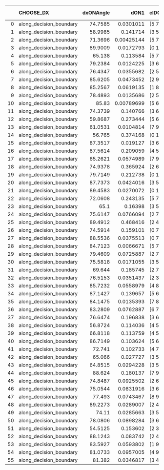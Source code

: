 |    | CHOOSE_DX               |   dxONAngle |       dON1 | cIDON1   |   dON_patch_1 |   nTON |        dON |   dxOFFAngle |      dOFF1 | cIDOFF1   |   dOFF_patch_1 |   nTOFF |       dOFF | SUCCESS   |   nExp |   dual_point_id |   subpoint_time_seconds |   total_execution_time |       logp |   dOFF/dON | Vote dOFF>dON   |
|---:|:------------------------|------------:|-----------:|:---------|--------------:|-------:|-----------:|-------------:|-----------:|:----------|---------------:|--------:|-----------:|:----------|-------:|----------------:|------------------------:|-----------------------:|-----------:|-----------:|:----------------|
|  0 | along_decision_boundary |     74.7585 | 0.0301011  | [5 7]    |    0.0301011  |      1 | 0.0301011  |      81.1391 | 0.215032   | [5 7]     |     0.215032   |       1 | 0.215032   | True      |      1 |               5 |                1.71227  |                2.14998 |  0         |  7.14365   | True            |
|  1 | along_decision_boundary |     58.9985 | 0.141714   | [3 5]    |    0.141714   |      1 | 0.141714   |      70.0784 | 0.0991728  | [3 5]     |     0.0991728  |       1 | 0.0991728  | False     |      2 |               6 |                1.75209  |                3.90745 | -0.5       |  0.69981   | False           |
|  2 | along_decision_boundary |     71.3696 | 0.00425144 | [5 7]    |    0.00425144 |      1 | 0.00425144 |      73.7042 | 0.172761   | [5 7]     |     0.172761   |       1 | 0.172761   | True      |      3 |              12 |                2.10048  |               11.0138  | -0         | 40.6359    | True            |
|  3 | along_decision_boundary |     89.9009 | 0.0172793  | [0 1]    |    0.0172793  |      1 | 0.0172793  |      75.4848 | 0.0141387  | [0 1]     |     0.0141387  |       1 | 0.0141387  | False     |      4 |              15 |                1.03082  |               14.9953  | -0.166667  |  0.818244  | False           |
|  4 | along_decision_boundary |     65.138  | 0.113584   | [5 7]    |    0.113584   |      1 | 0.113584   |      59.5203 | 0.0825314  | [5 7]     |     0.0825314  |       1 | 0.0825314  | False     |      5 |              17 |                1.64133  |               16.6952  | -0         |  0.726608  | False           |
|  5 | along_decision_boundary |     79.2384 | 0.0124225  | [3 6]    |    0.0124225  |      1 | 0.0124225  |      68.2662 | 0.0250793  | [3 6]     |     0.0250793  |       1 | 0.0250793  | True      |      6 |              20 |                0.86563  |               24.7343  | -0.1       |  2.01886   | True            |
|  6 | along_decision_boundary |     76.4347 | 0.0355682  | [2 5]    |    0.0355682  |      1 | 0.0355682  |      71.9891 | 0.119501   | [2 5]     |     0.119501   |       1 | 0.119501   | True      |      7 |              22 |                2.40874  |               29.3572  | -0         |  3.35978   | True            |
|  7 | along_decision_boundary |     85.6205 | 0.0473452  | [2 9]    |    0.0473452  |      1 | 0.0473452  |      81.58   | 0.0439738  | [2 9]     |     0.0439738  |       1 | 0.0439738  | False     |      8 |              24 |                1.25251  |               31.9674  | -0.0714286 |  0.928792  | False           |
|  8 | along_decision_boundary |     85.2567 | 0.0619135  | [1 8]    |    0.0619135  |      1 | 0.0619135  |      60.7679 | 0.098642   | [0 8]     |     0.098642   |       1 | 0.098642   | True      |      9 |              26 |                2.1285   |               34.1664  | -0         |  1.59322   | True            |
|  9 | along_decision_boundary |     78.4893 | 0.0135686  | [2 5]    |    0.0135686  |      1 | 0.0135686  |      77.616  | 0.25885    | [2 5]     |     0.25885    |       1 | 0.25885    | True      |     10 |              28 |                3.16769  |               37.3834  | -0.0555556 | 19.0771    | True            |
| 10 | along_decision_boundary |     85.83   | 0.00789699 | [5 6]    |    0.00789699 |      1 | 0.00789699 |      84.4988 | 0.188378   | [5 6]     |     0.188378   |       1 | 0.188378   | True      |     11 |              32 |                1.75722  |               39.2679  | -0.2       | 23.8543    | True            |
| 11 | along_decision_boundary |     74.3739 | 0.140766   | [3 6]    |    0.140766   |      1 | 0.140766   |      74.0431 | 0.132696   | [3 6]     |     0.132696   |       1 | 0.132696   | False     |     12 |              34 |                1.99992  |               43.5267  | -0.409091  |  0.942673  | False           |
| 12 | along_decision_boundary |     59.8687 | 0.273444   | [5 6]    |    0.273444   |      1 | 0.273444   |      59.9833 | 0.0581875  | [5 6]     |     0.0581875  |       1 | 0.0581875  | False     |     13 |              35 |                3.28383  |               46.8155  | -0.166667  |  0.212795  | False           |
| 13 | along_decision_boundary |     61.0531 | 0.0104814  | [7 9]    |    0.0104814  |      1 | 0.0104814  |      62.1179 | 0.0772552  | [7 9]     |     0.0772552  |       1 | 0.0772552  | True      |     14 |              37 |                1.67927  |               48.5311  | -0.0384615 |  7.37071   | True            |
| 14 | along_decision_boundary |     56.765  | 0.374168   | [0 1]    |    0.374168   |      1 | 0.374168   |      57.6632 | 0.416627   | [0 1]     |     0.416627   |       1 | 0.416627   | True      |     15 |              39 |                3.39123  |               51.9613  | -0.142857  |  1.11347   | True            |
| 15 | along_decision_boundary |     87.3517 | 0.019127   | [3 6]    |    0.019127   |      1 | 0.019127   |      71.4382 | 0.0949045  | [3 6]     |     0.0949045  |       1 | 0.0949045  | True      |     16 |              42 |                1.27879  |               55.1619  | -0.3       |  4.96179   | True            |
| 16 | along_decision_boundary |     87.5614 | 0.209059   | [4 5]    |    0.209059   |      1 | 0.209059   |      77.829  | 0.0222484  | [4 5]     |     0.0222484  |       1 | 0.0222484  | False     |     17 |              47 |                2.01962  |               57.3584  | -0.5       |  0.106422  | False           |
| 17 | along_decision_boundary |     65.2621 | 0.0574989  | [7 9]    |    0.0574989  |      1 | 0.0574989  |      71.7119 | 0.00156598 | [7 9]     |     0.00156598 |       1 | 0.00156598 | False     |     18 |              51 |                1.42163  |               58.8872  | -0.264706  |  0.027235  | False           |
| 18 | along_decision_boundary |     74.9378 | 0.365924   | [2 6]    |    0.365924   |      1 | 0.365924   |      66.9072 | 0.250105   | [2 6]     |     0.250105   |       1 | 0.250105   | False     |     19 |              52 |                4.28551  |               63.1777  | -0.111111  |  0.68349   | False           |
| 19 | along_decision_boundary |     79.7149 | 0.212738   | [0 1]    |    0.212738   |      1 | 0.212738   |      77.1753 | 0.0389997  | [0 1]     |     0.0389997  |       1 | 0.0389997  | False     |     20 |              53 |                1.91584  |               65.1005  | -0.0263158 |  0.183322  | False           |
| 20 | along_decision_boundary |     87.7373 | 0.0424016  | [3 5]    |    0.0424016  |      1 | 0.0424016  |      71.9242 | 0.022037   | [3 5]     |     0.022037   |       1 | 0.022037   | False     |     21 |              55 |                1.53814  |               69.1912  | -0         |  0.519721  | False           |
| 21 | along_decision_boundary |     89.4583 | 0.0270072  | [0 1]    |    0.0270072  |      1 | 0.0270072  |      77.5896 | 0.10341    | [0 1]     |     0.10341    |       1 | 0.10341    | True      |     22 |              56 |                1.80055  |               70.9968  | -0.0238095 |  3.82898   | True            |
| 22 | along_decision_boundary |     72.0608 | 0.243135   | [5 7]    |    0.243135   |      1 | 0.243135   |      67.8878 | 0.012997   | [5 7]     |     0.012997   |       1 | 0.012997   | False     |     23 |              58 |                1.41597  |               74.1179  | -0         |  0.0534559 | False           |
| 23 | along_decision_boundary |     65.1    | 0.16398    | [3 5]    |    0.16398    |      1 | 0.16398    |      60.6482 | 0.101198   | [3 5]     |     0.101198   |       1 | 0.101198   | False     |     24 |              65 |                3.12146  |               84.4814  | -0.0217391 |  0.617134  | False           |
| 24 | along_decision_boundary |     75.6147 | 0.0766094  | [2 7]    |    0.0766094  |      1 | 0.0766094  |      62.9977 | 0.0446213  | [2 7]     |     0.0446213  |       1 | 0.0446213  | False     |     25 |              68 |                1.45725  |               86.0223  | -0.0833333 |  0.582452  | False           |
| 25 | along_decision_boundary |     89.4912 | 0.468416   | [2 4]    |    0.468416   |      1 | 0.468416   |      63.6019 | 0.197216   | [2 4]     |     0.197216   |       1 | 0.197216   | False     |     26 |              71 |                3.60041  |               89.6954  | -0.18      |  0.421028  | False           |
| 26 | along_decision_boundary |     74.5914 | 0.159101   | [0 7]    |    0.159101   |      1 | 0.159101   |      79.267  | 0.0856045  | [1 7]     |     0.0856045  |       1 | 0.0856045  | False     |     27 |              74 |                2.68894  |               95.3371  | -0.307692  |  0.538051  | False           |
| 27 | along_decision_boundary |     88.5536 | 0.0375513  | [0 7]    |    0.0375513  |      1 | 0.0375513  |      84.4242 | 0.0286609  | [1 7]     |     0.0286609  |       1 | 0.0286609  | False     |     28 |              75 |                1.28973  |               96.6349  | -0.462963  |  0.763246  | False           |
| 28 | along_decision_boundary |     84.7123 | 0.0066671  | [5 7]    |    0.0066671  |      1 | 0.0066671  |      76.535  | 0.00431692 | [5 7]     |     0.00431692 |       1 | 0.00431692 | False     |     29 |              77 |                0.823008 |               97.5194  | -0.642857  |  0.647496  | False           |
| 29 | along_decision_boundary |     79.4609 | 0.0725887  | [2 7]    |    0.0725887  |      1 | 0.0725887  |      82.9251 | 0.152479   | [2 7]     |     0.152479   |       1 | 0.152479   | True      |     30 |              78 |                2.45662  |               99.981   | -0.844828  |  2.10059   | True            |
| 30 | along_decision_boundary |     75.5818 | 0.0171055  | [3 5]    |    0.0171055  |      1 | 0.0171055  |      75.2849 | 0.284631   | [3 5]     |     0.284631   |       1 | 0.284631   | True      |     31 |              81 |                1.77028  |              103.844   | -0.6       | 16.6397    | True            |
| 31 | along_decision_boundary |     69.644  | 0.185745   | [2 7]    |    0.185745   |      1 | 0.185745   |      66.955  | 0.208995   | [2 7]     |     0.208995   |       1 | 0.208995   | True      |     32 |              82 |                3.26087  |              107.113   | -0.403226  |  1.12517   | True            |
| 32 | along_decision_boundary |     76.5153 | 0.0351437  | [2 3]    |    0.0351437  |      1 | 0.0351437  |      73.0271 | 0.0220276  | [2 3]     |     0.0220276  |       1 | 0.0220276  | False     |     33 |              83 |                1.15999  |              108.281   | -0.25      |  0.626786  | False           |
| 33 | along_decision_boundary |     85.7232 | 0.0558979  | [4 8]    |    0.0558979  |      1 | 0.0558979  |      87.1551 | 0.284067   | [4 8]     |     0.284067   |       1 | 0.284067   | True      |     34 |              89 |                2.17938  |              112.645   | -0.378788  |  5.0819    | True            |
| 34 | along_decision_boundary |     87.1427 | 0.139657   | [5 6]    |    0.139657   |      1 | 0.139657   |      81.4357 | 0.298974   | [5 6]     |     0.298974   |       1 | 0.298974   | True      |     35 |              94 |                5.35191  |              123.548   | -0.235294  |  2.14077   | True            |
| 35 | along_decision_boundary |     84.1475 | 0.0135393  | [7 8]    |    0.0135393  |      1 | 0.0135393  |      80.0827 | 0.0166836  | [7 8]     |     0.0166836  |       1 | 0.0166836  | True      |     36 |              96 |                0.873007 |              124.454   | -0.128571  |  1.23224   | True            |
| 36 | along_decision_boundary |     83.2809 | 0.0762887  | [6 7]    |    0.0762887  |      1 | 0.0762887  |      83.3031 | 0.33954    | [6 7]     |     0.33954    |       1 | 0.33954    | True      |     37 |              97 |                3.01958  |              127.478   | -0.0555556 |  4.45073   | True            |
| 37 | along_decision_boundary |     76.6474 | 0.196838   | [3 6]    |    0.196838   |      1 | 0.196838   |      71.4234 | 0.446975   | [3 6]     |     0.446975   |       1 | 0.446975   | True      |     38 |             104 |                2.53721  |              142.988   | -0.0135135 |  2.27077   | True            |
| 38 | along_decision_boundary |     56.8724 | 0.114036   | [4 5]    |    0.114036   |      1 | 0.114036   |      50.2063 | 0.144213   | [4 5]     |     0.144213   |       1 | 0.144213   | True      |     39 |             106 |                2.61215  |              147.284   | -0         |  1.26463   | True            |
| 39 | along_decision_boundary |     66.8118 | 0.113759   | [4 5]    |    0.113759   |      1 | 0.113759   |      65.8959 | 0.0663971  | [4 5]     |     0.0663971  |       1 | 0.0663971  | False     |     40 |             107 |                1.3202   |              148.609   | -0.0128205 |  0.583663  | False           |
| 40 | along_decision_boundary |     86.7149 | 0.103624   | [5 6]    |    0.103624   |      1 | 0.103624   |      80.6215 | 0.0617656  | [5 6]     |     0.0617656  |       1 | 0.0617656  | False     |     41 |             108 |                2.17914  |              150.793   | -0         |  0.596057  | False           |
| 41 | along_decision_boundary |     72.741  | 0.102733   | [4 7]    |    0.102733   |      1 | 0.102733   |      65.773  | 0.12835    | [4 7]     |     0.12835    |       1 | 0.12835    | True      |     42 |             110 |                2.03744  |              152.891   | -0.0121951 |  1.24935   | True            |
| 42 | along_decision_boundary |     65.066  | 0.027727   | [3 5]    |    0.027727   |      1 | 0.027727   |      65.9413 | 0.58349    | [3 5]     |     0.58349    |       1 | 0.58349    | True      |     43 |             116 |                3.34674  |              164.893   | -0         | 21.0441    | True            |
| 43 | along_decision_boundary |     64.8515 | 0.0294228  | [3 5]    |    0.0294228  |      1 | 0.0294228  |      64.9088 | 0.074588   | [3 5]     |     0.074588   |       1 | 0.074588   | True      |     44 |             117 |                1.61187  |              166.509   | -0.0116279 |  2.53504   | True            |
| 44 | along_decision_boundary |     88.624  | 0.180137   | [7 9]    |    0.180137   |      1 | 0.180137   |      72.642  | 0.230831   | [7 9]     |     0.230831   |       1 | 0.230831   | True      |     45 |             122 |                2.35145  |              170.103   | -0.0454545 |  1.28142   | True            |
| 45 | along_decision_boundary |     74.8487 | 0.0925502  | [2 6]    |    0.0925502  |      1 | 0.0925502  |      69.3602 | 0.261226   | [2 6]     |     0.261226   |       1 | 0.261226   | True      |     46 |             124 |                2.04359  |              173.883   | -0.1       |  2.82253   | True            |
| 46 | along_decision_boundary |     75.0544 | 0.0831916  | [3 6]    |    0.0831916  |      1 | 0.0831916  |      80.0077 | 0.0855701  | [3 6]     |     0.0855701  |       1 | 0.0855701  | True      |     47 |             126 |                1.64276  |              175.575   | -0.173913  |  1.02859   | True            |
| 47 | along_decision_boundary |     77.493  | 0.0743467  | [8 9]    |    0.0743467  |      1 | 0.0743467  |      80.6959 | 0.444737   | [8 9]     |     0.444737   |       1 | 0.444737   | True      |     48 |             127 |                3.47617  |              179.056   | -0.265957  |  5.98194   | True            |
| 48 | along_decision_boundary |     89.2273 | 0.0289007  | [2 4]    |    0.0289007  |      1 | 0.0289007  |      61.372  | 0.0499735  | [2 4]     |     0.0499735  |       1 | 0.0499735  | True      |     49 |             128 |                1.09628  |              180.156   | -0.375     |  1.72915   | True            |
| 49 | along_decision_boundary |     74.11   | 0.0285663  | [3 5]    |    0.0285663  |      1 | 0.0285663  |      70.1097 | 0.0124709  | [3 5]     |     0.0124709  |       1 | 0.0124709  | False     |     50 |             129 |                1.10852  |              181.27    | -0.5       |  0.43656   | False           |
| 50 | along_decision_boundary |     78.0806 | 0.0898284  | [3 6]    |    0.0898284  |      1 | 0.0898284  |      79.4518 | 0.216752   | [3 6]     |     0.216752   |       1 | 0.216752   | True      |     51 |             131 |                3.03334  |              187.56    | -0.36      |  2.41295   | True            |
| 51 | along_decision_boundary |     54.5125 | 0.153602   | [2 3]    |    0.153602   |      1 | 0.153602   |      42.4222 | 0.628075   | [2 3]     |     0.628075   |       1 | 0.628075   | True      |     52 |             132 |                4.87554  |              192.441   | -0.480392  |  4.08899   | True            |
| 52 | along_decision_boundary |     88.1243 | 0.083742   | [2 4]    |    0.083742   |      1 | 0.083742   |      89.2243 | 0.474616   | [2 4]     |     0.474616   |       1 | 0.474616   | True      |     53 |             137 |                1.75831  |              197.465   | -0.615385  |  5.6676    | True            |
| 53 | along_decision_boundary |     83.5927 | 0.0593802  | [1 9]    |    0.0593802  |      1 | 0.0593802  |      82.2813 | 0.112478   | [0 9]     |     0.112478   |       1 | 0.112478   | True      |     54 |             141 |                1.66571  |              201.47    | -0.764151  |  1.8942    | True            |
| 54 | along_decision_boundary |     81.0733 | 0.0957005  | [4 9]    |    0.0957005  |      1 | 0.0957005  |      74.9448 | 0.104869   | [4 9]     |     0.104869   |       1 | 0.104869   | True      |     55 |             142 |                1.79539  |              203.278   | -0.925926  |  1.0958    | True            |
| 55 | along_decision_boundary |     81.382  | 0.0346817  | [3 4]    |    0.0346817  |      1 | 0.0346817  |      81.5609 | 0.0242215  | [3 4]     |     0.0242215  |       1 | 0.0242215  | False     |     56 |             144 |                0.958867 |              204.301   | -1.1       |  0.698396  | False           |